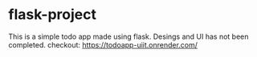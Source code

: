 # flask-project
This is a simple todo app made using flask. Desings and UI has not been completed.
checkout: https://todoapp-uiit.onrender.com/
